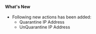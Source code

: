 #### What's New

- Following new actions has been added:
    - Quarantine IP Address
    - UnQuarantine IP Address